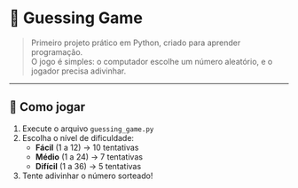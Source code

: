 # 🎯 Guessing Game

> Primeiro projeto prático em Python, criado para aprender programação.  
O jogo é simples: o computador escolhe um número aleatório, e o jogador precisa adivinhar.

---

## 🚀 Como jogar

1. Execute o arquivo `guessing_game.py`
2. Escolha o nível de dificuldade:
   - **Fácil** (1 a 12) → 10 tentativas  
   - **Médio** (1 a 24) → 7 tentativas  
   - **Difícil** (1 a 36) → 5 tentativas  
3. Tente adivinhar o número sorteado!
